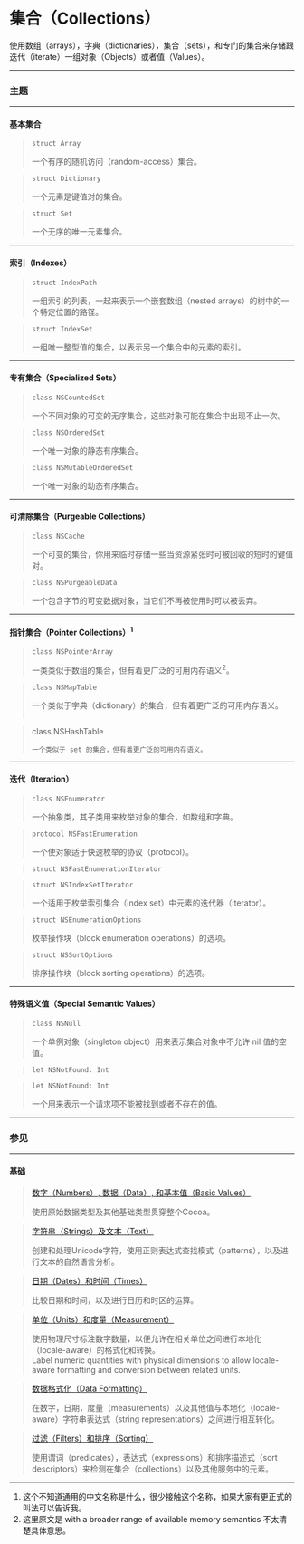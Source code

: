 # 集合（Collections）

使用数组（arrays），字典（dictionaries），集合（sets），和专门的集合来存储跟迭代（iterate）一组对象（Objects）或者值（Values）。

***

### 主题

***

#### 基本集合

> ```
> struct Array
> ```
> 一个有序的随机访问（random-access）集合。

> ```
> struct Dictionary
> ```
> 一个元素是键值对的集合。

> ```
> struct Set
> ```
> 一个无序的唯一元素集合。

***

#### 索引（Indexes）

> ```
> struct IndexPath
> ```
> 一组索引的列表，一起来表示一个嵌套数组（nested arrays）的树中的一个特定位置的路径。

> ```
> struct IndexSet
> ```
> 一组唯一整型值的集合，以表示另一个集合中的元素的索引。

***

#### 专有集合（Specialized Sets）

> ```
> class NSCountedSet
> ```
> 一个不同对象的可变的无序集合，这些对象可能在集合中出现不止一次。

> ```
> class NSOrderedSet
> ```
> 一个唯一对象的静态有序集合。

> ```
> class NSMutableOrderedSet
> ```
> 一个唯一对象的动态有序集合。

***

#### 可清除集合（Purgeable Collections）

> ```
> class NSCache
> ```
> 一个可变的集合，你用来临时存储一些当资源紧张时可被回收的短时的键值对。

> ```
> class NSPurgeableData
> ```
> 一个包含字节的可变数据对象，当它们不再被使用时可以被丢弃。

***

#### 指针集合（Pointer Collections）<sup>1</sup>

> ```
> class NSPointerArray
> ```
> 一类类似于数组的集合，但有着更广泛的可用内存语义<sup>2</sup>。

> ```
> class NSMapTable
> ```
> 一个类似于字典（dictionary）的集合，但有着更广泛的可用内存语义。
> ```

> class NSHashTable
> ```
> 一个类似于 set 的集合，但有着更广泛的可用内存语义。

***

#### 迭代（Iteration）

> ```
> class NSEnumerator
> ```
> 一个抽象类，其子类用来枚举对象的集合，如数组和字典。

> ```
> protocol NSFastEnumeration
> ```
> 一个使对象适于快速枚举的协议（protocol）。

> ```
> struct NSFastEnumerationIterator
> ```

> ```
> struct NSIndexSetIterator
> ```
> 一个适用于枚举索引集合（index set）中元素的迭代器（iterator）。

> ```
> struct NSEnumerationOptions
> ```
> 枚举操作块（block enumeration operations）的选项。

> ```
> struct NSSortOptions
> ```
> 排序操作块（block sorting operations）的选项。

***

#### 特殊语义值（Special Semantic Values）

> ```
> class NSNull
> ```
> 一个单例对象（singleton object）用来表示集合对象中不允许 nil 值的空值。

> ```
> let NSNotFound: Int
> ```

> ```
> let NSNotFound: Int
> ```
> 一个用来表示一个请求项不能被找到或者不存在的值。

***

### 参见

***

#### 基础

> [数字（Numbers）, 数据（Data）, 和基本值（Basic Values）](/foundation/numbers_data_and_basic_values.md)
>
> 使用原始数据类型及其他基础类型贯穿整个Cocoa。

> [字符串（Strings）及文本（Text）](/foundation/strings_and_text.md)
>
> 创建和处理Unicode字符，使用正则表达式查找模式（patterns），以及进行文本的自然语言分析。

> [日期（Dates）和时间（Times）](/foundation/dates_and_times.md)
>
> 比较日期和时间，以及进行日历和时区的运算。

> [单位（Units）和度量（Measurement）](/foundation/units_and_measurement.md)
>
> 使用物理尺寸标注数字数量，以便允许在相关单位之间进行本地化（locale-aware）的格式化和转换。  
> Label numeric quantities with physical dimensions to allow locale-aware formatting and conversion between related units.

> [数据格式化（Data Formatting）](/foundation/data_formatting.md)
>
> 在数字，日期，度量（measurements）以及其他值与本地化（locale-aware）字符串表达式（string representations）之间进行相互转化。

> [过滤（Filters）和排序（Sorting）](/foundation/filters_and_sorting.md)
>
> 使用谓词（predicates），表达式（expressions）和排序描述式（sort descriptors）来检测在集合（collections）以及其他服务中的元素。

***

1. 这个不知道通用的中文名称是什么，很少接触这个名称，如果大家有更正式的叫法可以告诉我。
2. 这里原文是 with a broader range of available memory semantics 不太清楚具体意思。
